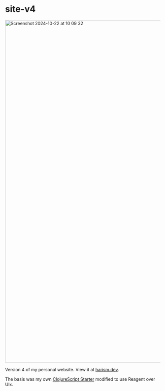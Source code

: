 # site-v4

<img width="1113" alt="Screenshot 2024-10-22 at 10 09 32" src="https://github.com/user-attachments/assets/450bf849-463b-4599-8044-79d2b3d6ba61">

Version 4 of my personal website. View it at [harism.dev](https://harism.dev). 

The basis was my own [ClojureScript Starter](https://github.com/harismh/utsb-cljs-starter) modified to use Reagent over UIx.